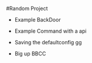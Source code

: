 #Random Project

* Example BackDoor
* Example Command with a api
* Saving the defaultconfig gg

* Big up BBCC